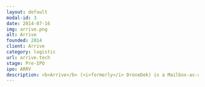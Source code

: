 ```yaml
---
layout: default
modal-id: 3
date: 2014-07-16
img: arrive.png
alt: Arrive
founded: 2014
client: Arrive
category: logistic
url: arrive.tech
stage: Pre-IPO
ipo: ARRV
description: <b>Arrive</b> (<i>formerly</i> DroneDek) is a Mailbox-as-a-Service (MaaS).
---
```

